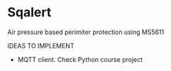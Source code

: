 # Sqalert
Air pressure based perimiter protection using MS5611

IDEAS TO IMPLEMENT
- MQTT client. Check Python course project
